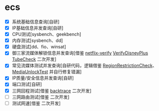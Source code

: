 # ecs

- [x] 系统基础信息查询[自研]
- [x] IP基础信息并发查询[自研]
- [x] CPU测试[sysbench、geekbench]
- [x] 内存测试[sysbench、dd]
- [x] 硬盘测试[dd、fio、winsat]
- [x] 御三家流媒体解锁信息并发查询[借鉴 [netflix-verify](https://github.com/sjlleo/netflix-verify) [VerifyDisneyPlus](https://github.com/sjlleo/VerifyDisneyPlus) [TubeCheck](https://github.com/sjlleo/TubeCheck) 二次开发]
- [x] 常见流媒体测试并发查询[自研代码，逻辑借鉴 [RegionRestrictionCheck](https://github.com/lmc999/RegionRestrictionCheck)、[MediaUnlockTest](https://github.com/HsukqiLee/MediaUnlockTest) 并自行修复错漏]
- [x] IP质量/安全信息并发查询[自研]
- [x] 端口测试[自研]
- [x] 三网回程测试[借鉴 [backtrace](https://github.com/zhanghanyun/backtrace) 二次开发]
- [ ] 三网路由测试[借鉴 []() 二次开发]
- [ ] 测试网速[借鉴 []() 二次开发]